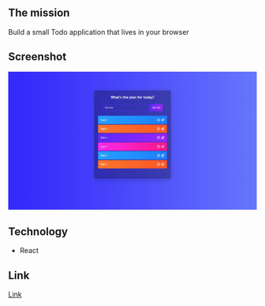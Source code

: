 ## The mission
Build a small Todo application that lives in your browser

## Screenshot
![screenshot](./src/images/todoapp.jpg)

## Technology
- React

## Link
[Link](https://62c6e0b5e11ccf1afea19124--glowing-churros-4b1d55.netlify.app/)
